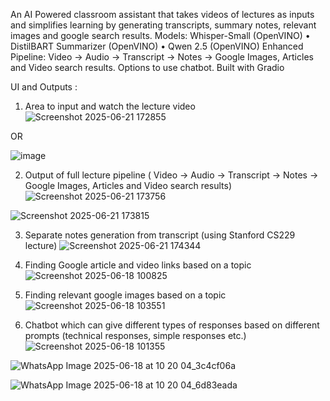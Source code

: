 An AI Powered classroom assistant that takes videos of lectures as inputs and simplifies learning by generating transcripts, summary notes, relevant images and google search results.
Models: Whisper-Small (OpenVINO) • DistilBART Summarizer (OpenVINO) • Qwen 2.5 (OpenVINO)
Enhanced Pipeline: Video → Audio → Transcript → Notes → Google Images, Articles and Video search results. Options to use chatbot.
Built with Gradio

UI and Outputs : 
1) Area to input and watch the lecture video
![Screenshot 2025-06-21 172855](https://github.com/user-attachments/assets/4ba2db07-abce-4535-b538-0028f9bfb200)

OR

![image](https://github.com/user-attachments/assets/776cd847-f081-40dd-97c1-7129c9bad74a)




2) Output of full lecture pipeline ( Video → Audio → Transcript → Notes → Google Images, Articles and Video search results)
![Screenshot 2025-06-21 173756](https://github.com/user-attachments/assets/90815a29-418c-4953-88fd-a523afe89a84)

![Screenshot 2025-06-21 173815](https://github.com/user-attachments/assets/2c769ede-9a0d-4be2-87c5-de47fe1fede7)




3) Separate notes generation from transcript (using Stanford CS229 lecture)
![Screenshot 2025-06-21 174344](https://github.com/user-attachments/assets/cb269a1c-1af7-4f42-8201-b4f7ab2bfee4)




4) Finding Google article and video links based on a topic
![Screenshot 2025-06-18 100825](https://github.com/user-attachments/assets/c4ee9bcf-b683-416c-b930-d4703d8bb8fe)


5) Finding relevant google images based on a topic
![Screenshot 2025-06-18 103551](https://github.com/user-attachments/assets/0f0d59c3-46b5-4583-a0b9-25e994c26aa3)


6) Chatbot which can give different types of responses based on different prompts (technical responses, simple responses etc.)
![Screenshot 2025-06-18 101355](https://github.com/user-attachments/assets/98934100-c926-4812-82cd-9925a192575c)

![WhatsApp Image 2025-06-18 at 10 20 04_3c4cf06a](https://github.com/user-attachments/assets/6615de18-534a-408b-91cf-83a9ff883a2b)

![WhatsApp Image 2025-06-18 at 10 20 04_6d83eada](https://github.com/user-attachments/assets/24b9dad1-cb0a-4b9e-bfc6-4da279ee43ca)


